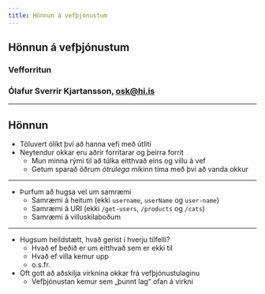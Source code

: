 ```yaml
---
title: Hönnun á vefþjónustum
---
```


## Hönnun á vefþjónustum

### Vefforritun

### Ólafur Sverrir Kjartansson, [osk@hi.is](mailto:osk@hi.is)

---

## Hönnun

* Töluvert ólíkt því að hanna vefi með útliti
* Neytendur okkar eru aðrir forritarar og þeirra forrit
  * Mun minna rými til að túlka eitthvað eins og villu á vef
  * Getum sparað öðrum _ótrúlega_ mikinn tíma með því að vanda okkur

***

* Þurfum að hugsa vel um samræmi
  * Samræmi á heitum (ekki `username`, `userName` og `user-name`)
  * Samræmi á URI (ekki `/get-users`, `/products` og `/cats`)
  * Samræmi á villuskilaboðum

***

* Hugsum heildstætt, hvað gerist í hverju tilfelli?
  * Hvað ef beðið er um eitthvað sem er ekki til
  * Hvað ef villa kemur upp
  * o.s.fr.
* Oft gott að aðskilja virknina okkar frá vefþjónustulaginu
  * Vefþjónustan kemur sem „þunnt lag“ ofan á virkni
